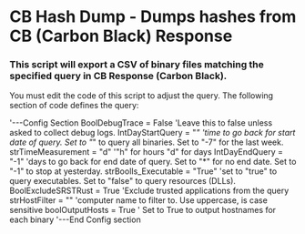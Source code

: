 # CB Hash Dump - Dumps hashes from CB (Carbon Black) Response
### This script will export a CSV of binary files matching the specified query in CB Response (Carbon Black).

You must edit the code of this script to adjust the query. The following section of code defines the query:

'---Config Section
BoolDebugTrace = False 'Leave this to false unless asked to collect debug logs.
IntDayStartQuery = "*" 'time to go back for start date of query. Set to "*" to query all binaries. Set to "-7" for the last week.
strTimeMeasurement = "d" '"h" for hours "d" for days
IntDayEndQuery = "-1" 'days to go back for end date of query. Set to "*" for no end date. Set to "-1" to stop at yesterday.
strBoolIs_Executable = "True" 'set to "true" to query executables. Set to "false" to query resources (DLLs).
BoolExcludeSRSTRust = True 'Exclude trusted applications from the query
strHostFilter = "" 'computer name to filter to. Use uppercase, is case sensitive 
boolOutputHosts = True ' Set to True to output hostnames for each binary
'---End Config section
